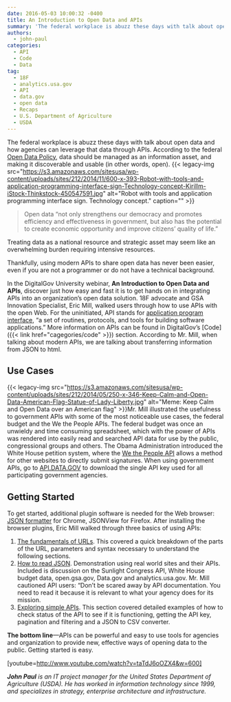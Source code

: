 ```yaml
---
date: 2016-05-03 10:00:32 -0400
title: An Introduction to Open Data and APIs
summary: 'The federal workplace is abuzz these days with talk about open data and how agencies can leverage that data through APIs. According to the federal Open Data Policy, data should be managed as an information asset, and making it discoverable and usable (in other words, open). Open data &ldquo;not only strengthens our democracy and promotes efficiency'
authors:
  - john-paul
categories:
  - API
  - Code
  - Data
tag:
  - 18F
  - analytics.usa.gov
  - API
  - data.gov
  - open data
  - Recaps
  - U.S. Department of Agriculture
  - USDA
---
```


The federal workplace is abuzz these days with talk about open data and how agencies can leverage that data through APIs. According to the federal [Open Data Policy](https://www.whitehouse.gov/sites/default/files/omb/memoranda/2013/m-13-13.pdf), data should be managed as an information asset, and making it discoverable and usable (in other words, open). {{< legacy-img src="https://s3.amazonaws.com/sitesusa/wp-content/uploads/sites/212/2014/11/600-x-393-Robot-with-tools-and-application-programming-interface-sign-Technology-concept-Kirillm-iStock-Thinkstock-450547591.jpg" alt="Robot with tools and application programming interface sign. Technology concept." caption="" >}} 

> Open data “not only strengthens our democracy and promotes efficiency and effectiveness in government, but also has the potential to create economic opportunity and improve citizens’ quality of life.”

Treating data as a national resource and strategic asset may seem like an overwhelming burden requiring intensive resources.

Thankfully, using modern APIs to share open data has never been easier, even if you are not a programmer or do not have a technical background.

In the DigitalGov University webinar, **An Introduction to Open Data and APIs**, discover just how easy and fast it is to get hands on in integrating APIs into an organization’s open data solution. 18F advocate and GSA Innovation Specialist, Eric Mill, walked users through how to use APIs with the open Web. For the uninitiated, API stands for [application program interface](https://en.wikipedia.org/wiki/Application_programming_interface), “a set of routines, protocols, and tools for building software applications.” More information on APIs can be found in DigitalGov&#8217;s [Code]({{< link href="cagegories/code" >}}) section. According to Mr. Mill, when talking about modern APIs, we are talking about transferring information from JSON to html.

## Use Cases

{{< legacy-img src="https://s3.amazonaws.com/sitesusa/wp-content/uploads/sites/212/2014/05/250-x-346-Keep-Calm-and-Open-Data-American-Flag-Statue-of-Lady-Liberty.jpg" alt="Meme: Keep Calm and Open Data over an American flag" >}}Mr. Mill illustrated the usefulness to government APIs with some of the most noticeable use cases, the federal budget and the We the People APIs. The federal budget was once an unwieldy and time consuming spreadsheet, which with the power of APIs was rendered into easily read and searched API data for use by the public, congressional groups and others. The Obama Administration introduced the White House petition system, where the [We the People API](https://petitions.whitehouse.gov/developers) allows a method for other websites to directly submit signatures. When using government APIs, go to [API.DATA.GOV](http://api.data.gov/) to download the single API key used for all participating government agencies.

## Getting Started

To get started, additional plugin software is needed for the Web browser: [JSON formatter](https://chrome.google.com/webstore/detail/json-formatter/bcjindcccaagfpapjjmafapmmgkkhgoa?hl=en) for Chrome, JSONView for Firefox. After installing the browser plugins, Eric Mill walked through three basics of using APIs:

  1. [The fundamentals of URLs](https://youtu.be/taTdJ6oOZX4?t=724). This covered a quick breakdown of the parts of the URL, parameters and syntax necessary to understand the following sections.
  2. [How to read JSON](https://youtu.be/taTdJ6oOZX4?t=1246). Demonstration using real world sites and their APIs. Included is discussion on the Sunlight Congress API, White House budget data, open.gsa.gov, Data.gov and analytics.usa.gov. Mr. Mill cautioned API users: “Don’t be scared away by API documentation. You need to read it because it is relevant to what your agency does for its mission.
  3. [Exploring simple APIs](https://youtu.be/taTdJ6oOZX4?t=1626). This section covered detailed examples of how to check status of the API to see if it is functioning, getting the API key, pagination and filtering and a JSON to CSV converter.

**The bottom line**—APIs can be powerful and easy to use tools for agencies and organization to provide new, effective ways of opening data to the public. Getting started is easy.
  
[youtube=http://www.youtube.com/watch?v=taTdJ6oOZX4&w=600]

_**John Paul** is an IT project manager for the United States Department of Agriculture (USDA). He has worked in information technology since 1999, and specializes in strategy, enterprise architecture and infrastructure._